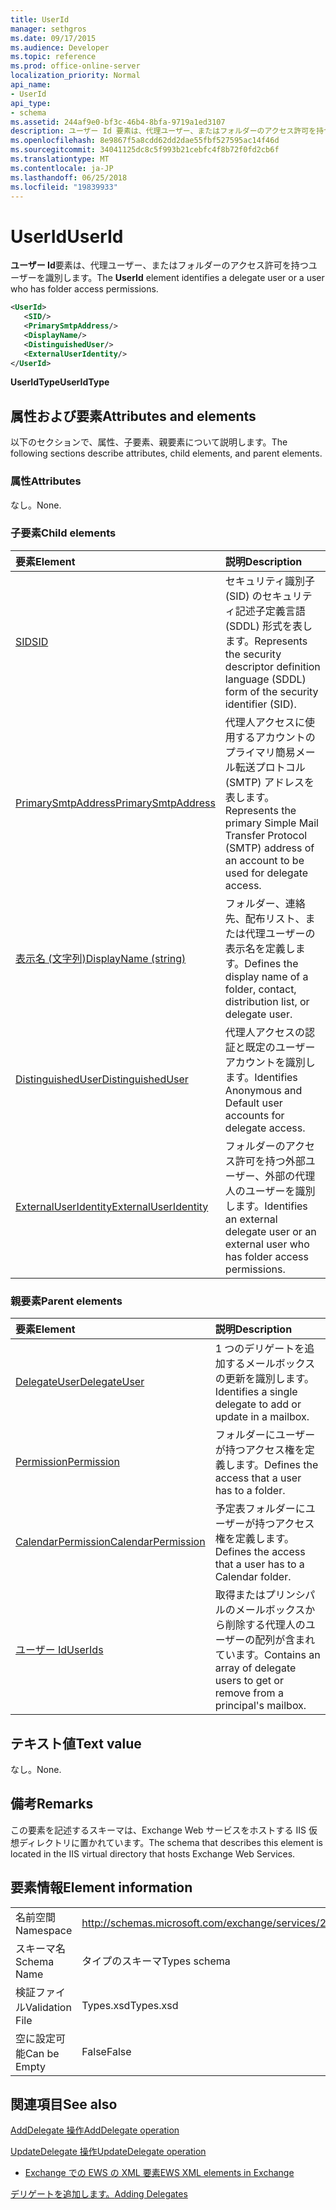 ```yaml
---
title: UserId
manager: sethgros
ms.date: 09/17/2015
ms.audience: Developer
ms.topic: reference
ms.prod: office-online-server
localization_priority: Normal
api_name:
- UserId
api_type:
- schema
ms.assetid: 244af9e0-bf3c-46b4-8bfa-9719a1ed3107
description: ユーザー Id 要素は、代理ユーザー、またはフォルダーのアクセス許可を持つユーザーを識別します。
ms.openlocfilehash: 8e9867f5a8cdd62dd2dae55fbf527595ac14f46d
ms.sourcegitcommit: 34041125dc8c5f993b21cebfc4f8b72f0fd2cb6f
ms.translationtype: MT
ms.contentlocale: ja-JP
ms.lasthandoff: 06/25/2018
ms.locfileid: "19839933"
---
```

# <a name="userid"></a><span data-ttu-id="8d8e5-103">UserId</span><span class="sxs-lookup"><span data-stu-id="8d8e5-103">UserId</span></span>

<span data-ttu-id="8d8e5-104">**ユーザー Id**要素は、代理ユーザー、またはフォルダーのアクセス許可を持つユーザーを識別します。</span><span class="sxs-lookup"><span data-stu-id="8d8e5-104">The **UserId** element identifies a delegate user or a user who has folder access permissions.</span></span> 
  
```xml
<UserId>
   <SID/>
   <PrimarySmtpAddress/>
   <DisplayName/>
   <DistinguishedUser/>
   <ExternalUserIdentity/>
</UserId>
```

 <span data-ttu-id="8d8e5-105">**UserIdType**</span><span class="sxs-lookup"><span data-stu-id="8d8e5-105">**UserIdType**</span></span>
## <a name="attributes-and-elements"></a><span data-ttu-id="8d8e5-106">属性および要素</span><span class="sxs-lookup"><span data-stu-id="8d8e5-106">Attributes and elements</span></span>

<span data-ttu-id="8d8e5-107">以下のセクションで、属性、子要素、親要素について説明します。</span><span class="sxs-lookup"><span data-stu-id="8d8e5-107">The following sections describe attributes, child elements, and parent elements.</span></span>
  
### <a name="attributes"></a><span data-ttu-id="8d8e5-108">属性</span><span class="sxs-lookup"><span data-stu-id="8d8e5-108">Attributes</span></span>

<span data-ttu-id="8d8e5-109">なし。</span><span class="sxs-lookup"><span data-stu-id="8d8e5-109">None.</span></span>
  
### <a name="child-elements"></a><span data-ttu-id="8d8e5-110">子要素</span><span class="sxs-lookup"><span data-stu-id="8d8e5-110">Child elements</span></span>

|<span data-ttu-id="8d8e5-111">**要素**</span><span class="sxs-lookup"><span data-stu-id="8d8e5-111">**Element**</span></span>|<span data-ttu-id="8d8e5-112">**説明**</span><span class="sxs-lookup"><span data-stu-id="8d8e5-112">**Description**</span></span>|
|:-----|:-----|
|[<span data-ttu-id="8d8e5-113">SID</span><span class="sxs-lookup"><span data-stu-id="8d8e5-113">SID</span></span>](sid.md) <br/> |<span data-ttu-id="8d8e5-114">セキュリティ識別子 (SID) のセキュリティ記述子定義言語 (SDDL) 形式を表します。</span><span class="sxs-lookup"><span data-stu-id="8d8e5-114">Represents the security descriptor definition language (SDDL) form of the security identifier (SID).</span></span>  <br/> |
|[<span data-ttu-id="8d8e5-115">PrimarySmtpAddress</span><span class="sxs-lookup"><span data-stu-id="8d8e5-115">PrimarySmtpAddress</span></span>](primarysmtpaddress.md) <br/> |<span data-ttu-id="8d8e5-116">代理人アクセスに使用するアカウントのプライマリ簡易メール転送プロトコル (SMTP) アドレスを表します。</span><span class="sxs-lookup"><span data-stu-id="8d8e5-116">Represents the primary Simple Mail Transfer Protocol (SMTP) address of an account to be used for delegate access.</span></span>  <br/> |
|[<span data-ttu-id="8d8e5-117">表示名 (文字列)</span><span class="sxs-lookup"><span data-stu-id="8d8e5-117">DisplayName (string)</span></span>](displayname-string.md) <br/> |<span data-ttu-id="8d8e5-118">フォルダー、連絡先、配布リスト、または代理ユーザーの表示名を定義します。</span><span class="sxs-lookup"><span data-stu-id="8d8e5-118">Defines the display name of a folder, contact, distribution list, or delegate user.</span></span>  <br/> |
|[<span data-ttu-id="8d8e5-119">DistinguishedUser</span><span class="sxs-lookup"><span data-stu-id="8d8e5-119">DistinguishedUser</span></span>](distinguisheduser.md) <br/> |<span data-ttu-id="8d8e5-120">代理人アクセスの認証と既定のユーザー アカウントを識別します。</span><span class="sxs-lookup"><span data-stu-id="8d8e5-120">Identifies Anonymous and Default user accounts for delegate access.</span></span>  <br/> |
|[<span data-ttu-id="8d8e5-121">ExternalUserIdentity</span><span class="sxs-lookup"><span data-stu-id="8d8e5-121">ExternalUserIdentity</span></span>](externaluseridentity.md) <br/> |<span data-ttu-id="8d8e5-122">フォルダーのアクセス許可を持つ外部ユーザー、外部の代理人のユーザーを識別します。</span><span class="sxs-lookup"><span data-stu-id="8d8e5-122">Identifies an external delegate user or an external user who has folder access permissions.</span></span>  <br/> |
   
### <a name="parent-elements"></a><span data-ttu-id="8d8e5-123">親要素</span><span class="sxs-lookup"><span data-stu-id="8d8e5-123">Parent elements</span></span>

|<span data-ttu-id="8d8e5-124">**要素**</span><span class="sxs-lookup"><span data-stu-id="8d8e5-124">**Element**</span></span>|<span data-ttu-id="8d8e5-125">**説明**</span><span class="sxs-lookup"><span data-stu-id="8d8e5-125">**Description**</span></span>|
|:-----|:-----|
|[<span data-ttu-id="8d8e5-126">DelegateUser</span><span class="sxs-lookup"><span data-stu-id="8d8e5-126">DelegateUser</span></span>](delegateuser.md) <br/> |<span data-ttu-id="8d8e5-127">1 つのデリゲートを追加するメールボックスの更新を識別します。</span><span class="sxs-lookup"><span data-stu-id="8d8e5-127">Identifies a single delegate to add or update in a mailbox.</span></span>  <br/> |
|[<span data-ttu-id="8d8e5-128">Permission</span><span class="sxs-lookup"><span data-stu-id="8d8e5-128">Permission</span></span>](permission.md) <br/> |<span data-ttu-id="8d8e5-129">フォルダーにユーザーが持つアクセス権を定義します。</span><span class="sxs-lookup"><span data-stu-id="8d8e5-129">Defines the access that a user has to a folder.</span></span>  <br/> |
|[<span data-ttu-id="8d8e5-130">CalendarPermission</span><span class="sxs-lookup"><span data-stu-id="8d8e5-130">CalendarPermission</span></span>](calendarpermission.md) <br/> |<span data-ttu-id="8d8e5-131">予定表フォルダーにユーザーが持つアクセス権を定義します。</span><span class="sxs-lookup"><span data-stu-id="8d8e5-131">Defines the access that a user has to a Calendar folder.</span></span>  <br/> |
|[<span data-ttu-id="8d8e5-132">ユーザー Id</span><span class="sxs-lookup"><span data-stu-id="8d8e5-132">UserIds</span></span>](userids.md) <br/> |<span data-ttu-id="8d8e5-133">取得またはプリンシパルのメールボックスから削除する代理人のユーザーの配列が含まれています。</span><span class="sxs-lookup"><span data-stu-id="8d8e5-133">Contains an array of delegate users to get or remove from a principal's mailbox.</span></span>  <br/> |
   
## <a name="text-value"></a><span data-ttu-id="8d8e5-134">テキスト値</span><span class="sxs-lookup"><span data-stu-id="8d8e5-134">Text value</span></span>

<span data-ttu-id="8d8e5-135">なし。</span><span class="sxs-lookup"><span data-stu-id="8d8e5-135">None.</span></span>
  
## <a name="remarks"></a><span data-ttu-id="8d8e5-136">備考</span><span class="sxs-lookup"><span data-stu-id="8d8e5-136">Remarks</span></span>

<span data-ttu-id="8d8e5-137">この要素を記述するスキーマは、Exchange Web サービスをホストする IIS 仮想ディレクトリに置かれています。</span><span class="sxs-lookup"><span data-stu-id="8d8e5-137">The schema that describes this element is located in the IIS virtual directory that hosts Exchange Web Services.</span></span>
  
## <a name="element-information"></a><span data-ttu-id="8d8e5-138">要素情報</span><span class="sxs-lookup"><span data-stu-id="8d8e5-138">Element information</span></span>

|||
|:-----|:-----|
|<span data-ttu-id="8d8e5-139">名前空間</span><span class="sxs-lookup"><span data-stu-id="8d8e5-139">Namespace</span></span>  <br/> |http://schemas.microsoft.com/exchange/services/2006/types  <br/> |
|<span data-ttu-id="8d8e5-140">スキーマ名</span><span class="sxs-lookup"><span data-stu-id="8d8e5-140">Schema Name</span></span>  <br/> |<span data-ttu-id="8d8e5-141">タイプのスキーマ</span><span class="sxs-lookup"><span data-stu-id="8d8e5-141">Types schema</span></span>  <br/> |
|<span data-ttu-id="8d8e5-142">検証ファイル</span><span class="sxs-lookup"><span data-stu-id="8d8e5-142">Validation File</span></span>  <br/> |<span data-ttu-id="8d8e5-143">Types.xsd</span><span class="sxs-lookup"><span data-stu-id="8d8e5-143">Types.xsd</span></span>  <br/> |
|<span data-ttu-id="8d8e5-144">空に設定可能</span><span class="sxs-lookup"><span data-stu-id="8d8e5-144">Can be Empty</span></span>  <br/> |<span data-ttu-id="8d8e5-145">False</span><span class="sxs-lookup"><span data-stu-id="8d8e5-145">False</span></span>  <br/> |
   
## <a name="see-also"></a><span data-ttu-id="8d8e5-146">関連項目</span><span class="sxs-lookup"><span data-stu-id="8d8e5-146">See also</span></span>



[<span data-ttu-id="8d8e5-147">AddDelegate 操作</span><span class="sxs-lookup"><span data-stu-id="8d8e5-147">AddDelegate operation</span></span>](adddelegate-operation.md)
  
[<span data-ttu-id="8d8e5-148">UpdateDelegate 操作</span><span class="sxs-lookup"><span data-stu-id="8d8e5-148">UpdateDelegate operation</span></span>](updatedelegate-operation.md)


- [<span data-ttu-id="8d8e5-149">Exchange での EWS の XML 要素</span><span class="sxs-lookup"><span data-stu-id="8d8e5-149">EWS XML elements in Exchange</span></span>](ews-xml-elements-in-exchange.md)


[<span data-ttu-id="8d8e5-150">デリゲートを追加します。</span><span class="sxs-lookup"><span data-stu-id="8d8e5-150">Adding Delegates</span></span>](http://msdn.microsoft.com/library/3a744150-66a3-4a13-9433-793603ba5038%28Office.15%29.aspx)

